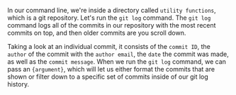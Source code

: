 In our command line, we're inside a directory called `utility functions`, which is a git repository. Let's run the `git log` command. The `git log` command logs all of the commits in our repository with the most recent commits on top, and then older commits are you scroll down.

Taking a look at an individual commit, it consists of the `commit ID`, the `author` of the commit with the `author email`, the `date` the commit was made, as well as the `commit message`. When we run the `git log` command, we can pass an `{argument}`, which will let us either format the commits that are shown or filter down to a specific set of commits inside of our git log history.